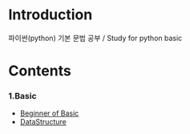 # Introduction

파이썬(python) 기본 문법 공부 / Study for python basic 

# Contents

### 1.Basic 

- [Beginner of Basic](https://github.com/ChanYoung-dev/pythonBasic/tree/master/HelloWorld/1.%20Basic/Basic_of_Basic "basic")
- [DataStructure](https://github.com/ChanYoung-dev/pythonBasic/tree/master/HelloWorld/1.%20Basic/DataStructure "datastructure")

